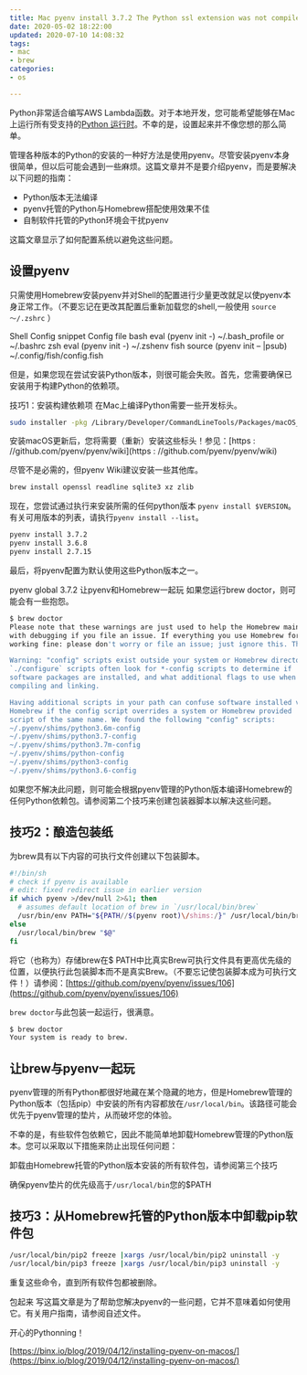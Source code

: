 ```yaml
---
title: Mac pyenv install 3.7.2 The Python ssl extension was not compiled. Missing the OpenSSL lib
date: 2020-05-02 18:22:00
updated: 2020-07-10 14:08:32
tags: 
- mac
- brew
categories: 
- os

---
```

Python非常适合编写AWS Lambda函数。对于本地开发，您可能希望能够在Mac上运行所有受支持的[Python 运行时](https://docs.aws.amazon.com/lambda/latest/dg/lambda-runtimes.html)。不幸的是，设置起来并不像您想的那么简单。

管理各种版本的Python的安装的一种好方法是使用pyenv。尽管安装pyenv本身很简单，但以后可能会遇到一些麻烦。这篇文章并不是要介绍pyenv，而是要解决以下问题的指南：

 - Python版本无法编译
 - pyenv托管的Python与Homebrew搭配使用效果不佳
 - 自制软件托管的Python环境会干扰pyenv


<!--more-->


这篇文章显示了如何配置系统以避免这些问题。

## 设置pyenv
只需使用Homebrew安装pyenv并对Shell的配置进行少量更改就足以使pyenv本身正常工作。（不要忘记在更改其配置后重新加载您的shell,一般使用 `source ～/.zshrc` ）

Shell	Config snippet	Config file
bash	eval (pyenv init -)	~/.bash_profile or ~/.bashrc
zsh	eval (pyenv init -)	~/.zshenv
fish	source (pyenv init – |psub)	~/.config/fish/config.fish

但是，如果您现在尝试安装Python版本，则很可能会失败。首先，您需要确保已安装用于构建Python的依赖项。

技巧1：安装构建依赖项
在Mac上编译Python需要一些开发标头。
```bash
sudo installer -pkg /Library/Developer/CommandLineTools/Packages/macOS_SDK_headers_for_macOS_10.14.pkg -target /
```
安装macOS更新后，您将需要（重新）安装这些标头！参见：[https : //github.com/pyenv/pyenv/wiki](https : //github.com/pyenv/pyenv/wiki)

尽管不是必需的，但pyenv Wiki建议安装一些其他库。

```bash
brew install openssl readline sqlite3 xz zlib
```
现在，您尝试通过执行来安装所需的任何python版本 `pyenv install $VERSION`。有关可用版本的列表，请执行`pyenv install --list`。
```bash
pyenv install 3.7.2
pyenv install 3.6.8
pyenv install 2.7.15
```
最后，将pyenv配置为默认使用这些Python版本之一。

pyenv global 3.7.2
让pyenv和Homebrew一起玩
如果您运行brew doctor，则可能会有一些抱怨。
```bash
$ brew doctor
Please note that these warnings are just used to help the Homebrew maintainers
with debugging if you file an issue. If everything you use Homebrew for is
working fine: please don't worry or file an issue; just ignore this. Thanks!

Warning: "config" scripts exist outside your system or Homebrew directories.
`./configure` scripts often look for *-config scripts to determine if
software packages are installed, and what additional flags to use when
compiling and linking.

Having additional scripts in your path can confuse software installed via
Homebrew if the config script overrides a system or Homebrew provided
script of the same name. We found the following "config" scripts:
~/.pyenv/shims/python3.6m-config
~/.pyenv/shims/python3.7-config
~/.pyenv/shims/python3.7m-config
~/.pyenv/shims/python-config
~/.pyenv/shims/python3-config
~/.pyenv/shims/python3.6-config
```
如果您不解决此问题，则可能会根据pyenv管理的Python版本编译Homebrew的任何Python依赖包。请参阅第二个技巧来创建包装器脚本以解决这些问题。

## 技巧2：酿造包装纸
为brew具有以下内容的可执行文件创建以下包装脚本。
```bash
#!/bin/sh
# check if pyenv is available
# edit: fixed redirect issue in earlier version
if which pyenv >/dev/null 2>&1; then
  # assumes default location of brew in `/usr/local/bin/brew`
  /usr/bin/env PATH="${PATH//$(pyenv root)\/shims:/}" /usr/local/bin/brew "$@"
else
  /usr/local/bin/brew "$@"
fi
```
将它（也称为）存储brew在$ PATH中比真实Brew可执行文件具有更高优先级的位置，以便执行此包装脚本而不是真实Brew。（不要忘记使包装脚本成为可执行文件！）请参阅：[https://github.com/pyenv/pyenv/issues/106](https://github.com/pyenv/pyenv/issues/106)

`brew doctor`与此包装一起运行，很满意。
```bash
$ brew doctor
Your system is ready to brew.
```
## 让brew与pyenv一起玩

pyenv管理的所有Python都很好地藏在某个隐藏的地方，但是Homebrew管理的Python版本（包括pip）中安装的所有内容都放在`/usr/local/bin`。该路径可能会优先于pyenv管理的垫片，从而破坏您的体验。

不幸的是，有些软件包依赖它，因此不能简单地卸载Homebrew管理的Python版本。您可以采取以下措施来防止出现任何问题：

卸载由Homebrew托管的Python版本安装的所有软件包，请参阅第三个技巧

确保pyenv垫片的优先级高于`/usr/local/bin`您的$PATH
## 技巧3：从Homebrew托管的Python版本中卸载pip软件包
```bash
/usr/local/bin/pip2 freeze |xargs /usr/local/bin/pip2 uninstall -y
/usr/local/bin/pip3 freeze |xargs /usr/local/bin/pip3 uninstall -y
```
重复这些命令，直到所有软件包都被删除。

包起来
写这篇文章是为了帮助您解决pyenv的一些问题，它并不意味着如何使用它。有关用户指南，请参阅自述文件。

开心的Pythonning！

[https://binx.io/blog/2019/04/12/installing-pyenv-on-macos/](https://binx.io/blog/2019/04/12/installing-pyenv-on-macos/)